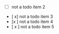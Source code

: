 - [  ] not a todo item 2
- [ x] not a todo item 3
- [x ] not a todo item 4
- [ x ] not a todo item 5
